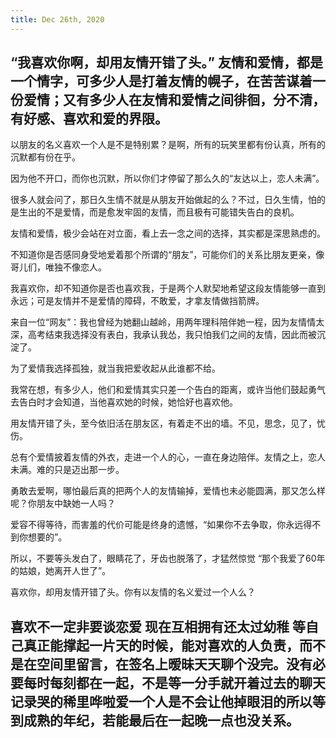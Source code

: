```yaml
---
title: Dec 26th, 2020
---
```


## “我喜欢你啊，却用友情开错了头。” 友情和爱情，都是一个情字，可多少人是打着友情的幌子，在苦苦谋着一份爱情；又有多少人在友情和爱情之间徘徊，分不清，有好感、喜欢和爱的界限。


以朋友的名义喜欢一个人是不是特别累？是啊，所有的玩笑里都有份认真，所有的沉默都有份在乎。


因为他不开口，而你也沉默，所以你们才停留了那么久的“友达以上，恋人未满”。



很多人就会问了，那日久生情不就是从朋友开始做起的么？不过，日久生情，怕的是生出的不是爱情，而是愈发牢固的友情，而且极有可能错失告白的良机。


友情和爱情，极少会站在对立面，看上去一念之间的选择，其实都是深思熟虑的。


不知道你是否感同身受地爱着那个所谓的“朋友”，可能你们的关系比朋友更亲，像哥儿们，唯独不像恋人。


我喜欢你，却不知道你是否也喜欢我，于是两个人默契地希望这段友情能够一直到永远；可是友情并不是爱情的障碍，不敢爱，才拿友情做挡箭牌。






来自一位“网友”：我也曾经为她翻山越岭，用两年理科陪伴她一程，因为友情情太深，高考结束我选择没有表白，我承认我怂，我只怕我们之间的友情，因此而被沉淀了。


为了爱情我选择孤独，就当我把爱收起从此谁都不给。


我常在想，有多少人，他们和爱情其实只差一个告白的距离，或许当他们鼓起勇气去告白时才会知道，当他喜欢她的时候，她恰好也喜欢他。






用友情开错了头，至今依旧活在朋友区，有着走不出的墙。不见，思念，见了，忧伤。


总有个爱情披着友情的外衣，走进一个人的心，一直在身边陪伴。友情之上，恋人未满。难的只是迈出那一步。


勇敢去爱啊，哪怕最后真的把两个人的友情输掉，爱情也未必能圆满，那又怎么样呢？你朋友中缺她一人吗？






爱容不得等待，而害羞的代价可能是终身的遗憾，“如果你不去争取，你永远得不到你想要的”。


所以，不要等头发白了，眼睛花了，牙齿也脱落了，才猛然惊觉 “那个我爱了60年的姑娘，她离开人世了”。


喜欢你，却用友情开错了头。你有以友情的名义爱过一个人么？

## 喜欢不一定非要谈恋爱 现在互相拥有还太过幼稚 等自己真正能撑起一片天的时候，能对喜欢的人负责，而不是在空间里留言，在签名上暧昧天天聊个没完。没有必要每时每刻都在一起，不是等一分手就开着过去的聊天记录哭的稀里哗啦爱一个人是不会让他掉眼泪的所以等到成熟的年纪，若能最后在一起晚一点也没关系。
